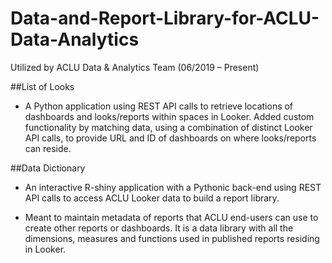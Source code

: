 # Data-and-Report-Library-for-ACLU-Data-Analytics

Utilized by ACLU Data & Analytics Team (06/2019 – Present)

##List of Looks
- A Python application using REST API calls to retrieve locations of dashboards and looks/reports within spaces in Looker. Added custom functionality by matching data, using a combination of distinct Looker API calls, to provide URL and ID of dashboards on where looks/reports can reside. 

##Data Dictionary 

- An interactive R-shiny application with a Pythonic back-end using REST API calls to access ACLU Looker data to build a report library. 

- Meant to maintain metadata of reports that ACLU end-users can use to create other reports or dashboards. It is a data library with all the dimensions, measures and functions used in published reports residing in Looker. 
